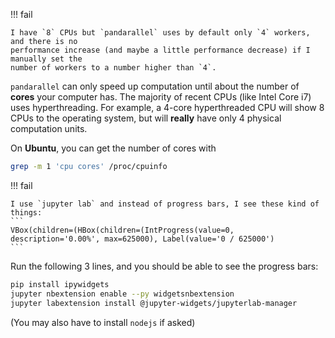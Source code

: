 !!! fail

    I have `8` CPUs but `pandarallel` uses by default only `4` workers, and there is no
    performance increase (and maybe a little performance decrease) if I manually set the
    number of workers to a number higher than `4`.

`pandarallel` can only speed up computation until about the number of **cores** your
computer has. The majority of recent CPUs (like Intel Core i7) uses hyperthreading.
For example, a 4-core hyperthreaded CPU will show 8 CPUs to the operating system, but
will **really** have only 4 physical computation units.

On **Ubuntu**, you can get the number of cores with

```bash
grep -m 1 'cpu cores' /proc/cpuinfo
```

!!! fail

    I use `jupyter lab` and instead of progress bars, I see these kind of things:
    ```
    VBox(children=(HBox(children=(IntProgress(value=0, description='0.00%', max=625000), Label(value='0 / 625000')
    ```

Run the following 3 lines, and you should be able to see the progress bars:

```bash
pip install ipywidgets
jupyter nbextension enable --py widgetsnbextension
jupyter labextension install @jupyter-widgets/jupyterlab-manager
```

(You may also have to install `nodejs` if asked)
